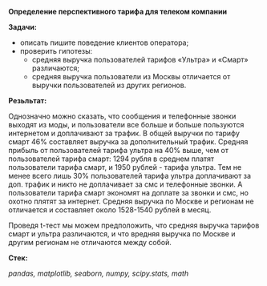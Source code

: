 **Определение перспективного тарифа для телеком компании**

**Задачи:** 
- описать пишите поведение клиентов оператора;
- проверить гипотезы:
  - средняя выручка пользователей тарифов «Ультра» и «Смарт» различаются;
  - средняя выручка пользователи из Москвы отличается от выручки пользователей из других регионов.

**Резьльтат:**

Однозначно можно сказать, что сообщения и телефонные звонки выходят из моды, и пользователи все больше и больше пользуются интернетом и доплачивают за трафик. В общей выручки по тарифу смарт 46% составляет выручка за дополнительный трафик.
Средняя прибыль от пользователей тарифа ультра на 40% выше, чем от пользователей тарифа смарт: 1294 рубля в среднем платят пользователи тарифа смарт, и 1950 рублей - тарифа ультра. Тем не менее всего лишь 30% пользователей тарифа ультра доплачивают за доп. трафик и никто не доплачивает за смс и телефонные звонки. А пользователи тарифа смарт экономят на доплате за звонки и смс, но охотно плятят за интернет. 
Средняя выручка по Москве и регионам не отличается и составляет около 1528-1540 рублей в месяц.

Проведя t-тест мы можем предположить, что средняя выручка тарифов смарт и ультра различаются, и что вредняя выручка по Москве и другим регионам не отличаются между собой.

**Стек:** 

*pandas, matplotlib, seaborn, numpy, scipy.stats, math*
